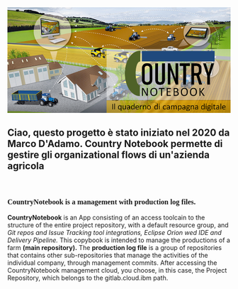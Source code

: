 <img src ="https://raw.githubusercontent.com/Country-Notebook/Immagini/master/CountryNotebook%20Aziende%20Wiki.png">
<h2> Ciao, questo progetto è stato iniziato nel 2020 da Marco D'Adamo. Country Notebook permette di gestire gli organizational flows di un'azienda agricola </h2>
<br>
<h3><font face="calibri">CountryNotebook is a management with production log files.</font></h3>

<strong>CountryNotebook</strong> is an App consisting of an access toolcain to the structure of the entire project repository, with a default resource group, and <em>Git repos and Issue Tracking tool integrations, Eclipse Orion wed IDE and Delivery Pipeline.</em>
This copybook is intended to manage the productions of a farm <strong>(main repository).</strong>
The <strong>production log file</strong> is a group of repositories that contains other sub-repositories that manage the activities of the individual company, through management commits.
After accessing the CountryNotebook management cloud, you choose, in this case, the Project Repository, which belongs to the gitlab.cloud.ibm path.
